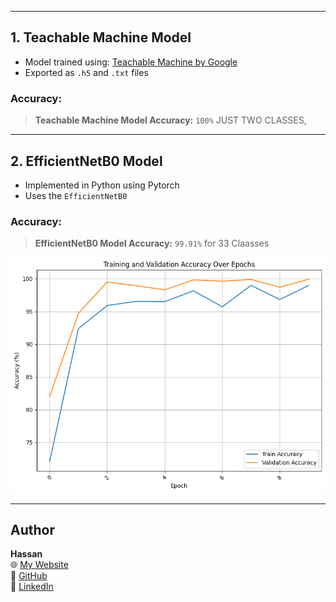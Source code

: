 
---

## 1. Teachable Machine Model

- Model trained using: [Teachable Machine by Google](https://teachablemachine.withgoogle.com/)
- Exported as `.h5` and `.txt` files

### Accuracy:
> **Teachable Machine Model Accuracy:** `100%` JUST TWO CLASSES,   

---

## 2. EfficientNetB0 Model

- Implemented in Python using Pytorch
- Uses the `EfficientNetB0` 

### Accuracy:
> **EfficientNetB0 Model Accuracy:** `99.91%` for 33 Claasses

![Accuracy Plot](./accuracy_plot.png)

---

## Author
**Hassan**  
🌐 [My Website](https://hsnhb.social/)  
🔗 [GitHub](https://github.com/HasanBGIt)  
🔗 [LinkedIn](https://www.linkedin.com/in/hsnhb/)  
